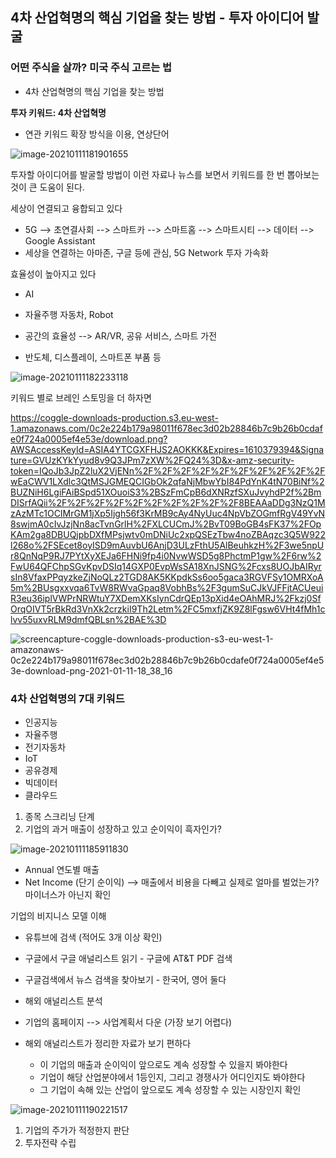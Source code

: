 ## 4차 산업혁명의 핵심 기업을 찾는 방법 - 투자 아이디어 발굴

### 어떤 주식을 살까? 미국 주식 고르는 법

- 4차 산업혁명의 핵심 기업을 찾는 방법



**투자 키워드: 4차 산업혁명**

- 연관 키워드 확장 방식을 이용, 연상단어

![image-20210111181901655](C:\Users\jos50\AppData\Roaming\Typora\typora-user-images\image-20210111181901655.png)

투자할 아이디어를 발굴할 방법이 이런 자료나 뉴스를 보면서 키워드를 한 번 뽑아보는 것이 큰 도움이 된다.

세상이 연결되고 융합되고 있다

- 5G --> 초연결사회 --> 스마트카 --> 스마트홈 --> 스마트시티 --> 데이터 --> Google Assistant
- 세상을 연결하는 아마존, 구글 등에 관심, 5G Network 투자 가속화

효율성이 높아지고 있다

- AI
- 자율주행 자동차, Robot
- 공간의 효율성 --> AR/VR, 공유 서비스, 스마트 가전

- 반도체, 디스플레이, 스마트폰 부품 등

![image-20210111182233118](C:\Users\jos50\AppData\Roaming\Typora\typora-user-images\image-20210111182233118.png)

키워드 별로 브레인 스토밍을 더 하자면

https://coggle-downloads-production.s3.eu-west-1.amazonaws.com/0c2e224b179a98011f678ec3d02b28846b7c9b26b0cdafe0f724a0005ef4e53e/download.png?AWSAccessKeyId=ASIA4YTCGXFHJS2AOKKK&Expires=1610379394&Signature=GVUzKYkYyud8v9Q3JPm7zXW%2FQ24%3D&x-amz-security-token=IQoJb3JpZ2luX2VjENn%2F%2F%2F%2F%2F%2F%2F%2F%2F%2FwEaCWV1LXdlc3QtMSJGMEQCIGbOk2qfaNjMbwYbI84PdYnK4tN70BiNf%2BUZNiH6LgiFAiBSpd51XOuoiS3%2BSzFmCpB6dXNRzfSXuJvyhdP2f%2BmDISrfAQii%2F%2F%2F%2F%2F%2F%2F%2F%2F%2F8BEAAaDDg3NzQ1MzAzMTc1OCIMrGM1jXp5Ijgh56f3KrMB9cAy4NyUuc4NpVbZOGmfRgV49YvN8swjmA0cIvJzjNn8acTvnGrlH%2FXLCUCmJ%2BvT09BoGB4sFK37%2FOpKAm2ga8DBUQjpbDXfMPsjwtv0mDNiUc2xpQSEzTbw4noZBAqzc3Q5W922l268o%2FSEcet8oyISD9mAuvbU6AnjD3ULzFthU5AlBeuhkzH%2F3we5npUr8QnNqP9RJ7PYtXyXEJa6FHNi9fp4i0NvwWSD5g8PhctmP1gw%2F6rw%2FwU64QFChpSGvKpvDSIq14GXP0EvpWsSA18XnJSNG%2Fcxs8UOJbAIRyrsIn8VfaxPPqyzkeZjNoQLz2TGD8AK5KKpdkSs6oo5gaca3RGVFSy1OMRXoA5m%2BUsgxxvqa6TvW8RWvaGpaq8VobhBs%2F3gumSuCJkVJFFjtACUeuiR3eu36iplVWPrNRWtuY7XDemXKsIynCdrQEp13pXid4eOAhMRJ%2Fkzj0SfOrqOIVT5rBkRd3VnXk2crzkiI9Th2Letm%2FC5mxfjZK9Z8lFgsw6VHt4fMh1clvv55uxvRLM9dmfQBLsn%2BAE%3D

![screencapture-coggle-downloads-production-s3-eu-west-1-amazonaws-0c2e224b179a98011f678ec3d02b28846b7c9b26b0cdafe0f724a0005ef4e53e-download-png-2021-01-11-18_38_16](C:\Users\jos50\Downloads\screencapture-coggle-downloads-production-s3-eu-west-1-amazonaws-0c2e224b179a98011f678ec3d02b28846b7c9b26b0cdafe0f724a0005ef4e53e-download-png-2021-01-11-18_38_16.png)

### 4차 산업혁명의 7대 키워드

- 인공지능
- 자율주행
- 전기자동차
- IoT
- 공유경제
- 빅데이터
- 클라우드









1. 종목 스크리닝 단계
2. 기업의 과거 매출이 성장하고 있고 순이익이 흑자인가?

![image-20210111185911830](C:\Users\jos50\AppData\Roaming\Typora\typora-user-images\image-20210111185911830.png)

- Annual 연도별 매출
- Net Income (단기 순이익) --> 매출에서 비용을 다빼고 실제로 얼마를 벌었는가? 마이너스가 아닌지 확인

기업의 비지니스 모델 이해

- 유튜브에 검색 (적어도 3개 이상 확인)
- 구글에서 구글 애널리스트 읽기 - 구글에 AT&T PDF 검색

- 구글검색에서 뉴스 검색을 찾아보기 - 한국어, 영어 둘다
- 해외 애널리스트 분석
- 기업의 홈페이지 --> 사업계획서 다운 (가장 보기 어렵다)
- 해외 애널리스트가 정리한 자료가 보기 편하다 
  - 이 기업의 매출과 순이익이 앞으로도 계속 성장할 수 있을지 봐야한다
  - 기업이 해당 산업분야에서 1등인지, 그리고 경쟁사가 어디인지도 봐야한다
  - 그 기업이 속해 있는 산업이 앞으로도 계속 성장할 수 있는 시장인지 확인 

![image-20210111190221517](C:\Users\jos50\AppData\Roaming\Typora\typora-user-images\image-20210111190221517.png)



1. 기업의 주가가 적정한지 판단
2. 투자전략 수립





